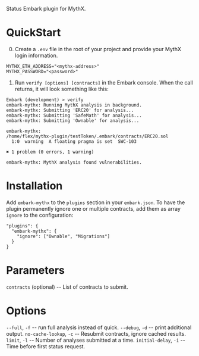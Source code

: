 Status Embark plugin for MythX.

# QuickStart

0. Create a `.env` file in the root of your project and provide your MythX login information.

```
MYTHX_ETH_ADDRESS="<mythx-address>"
MYTHX_PASSWORD="<password>"
```

1. Run `verify [options] [contracts]` in the Embark console. When the call returns, it will look something like this:

```
Embark (development) > verify
embark-mythx: Running MythX analysis in background.
embark-mythx: Submitting 'ERC20' for analysis...
embark-mythx: Submitting 'SafeMath' for analysis...
embark-mythx: Submitting 'Ownable' for analysis...

embark-mythx: 
/home/flex/mythx-plugin/testToken/.embark/contracts/ERC20.sol
  1:0  warning  A floating pragma is set  SWC-103

✖ 1 problem (0 errors, 1 warning)

embark-mythx: MythX analysis found vulnerabilities.
```

# Installation

Add `embark-mythx` to the `plugins` section in your `embark.json`. To have the plugin permanently ignore one or multiple contracts, add them as array `ignore` to the configuration:

```
"plugins": {
  "embark-mythx": {
    "ignore": ["Ownable", "Migrations"]
  }
}
``` 

# Parameters

`contracts` (optional) -- List of contracts to submit. 


# Options

`--full`, `-f` -- run full analysis instead of quick.
`--debug`, `-d` -- print additional output.
`no-cache-lookup`, `-c` -- Resubmit contracts, ignore cached results.
`limit`, `-l` -- Number of analyses submitted at a time.
`initial-delay`, `-i` -- Time before first status request.